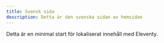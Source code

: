 ```yaml
---
title: Svensk sida
description: Detta är den svenska sidan av hemsidan
---
```


Detta är en minimal start för lokaliserat innehåll med Eleventy.